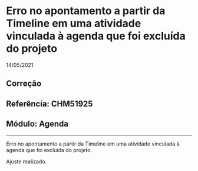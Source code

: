 # Erro no apontamento a partir da Timeline em uma atividade vinculada à agenda que foi excluída do projeto
14/05/2021
## Correção
## Referência: CHM51925
## Módulo: Agenda
***

Erro no apontamento a partir da Timeline em uma atividade vinculada à agenda que foi excluída do projeto.

Ajuste realizado.
